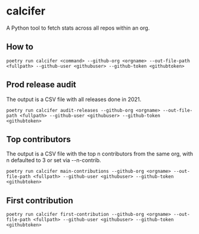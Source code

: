 # calcifer

A Python tool to fetch stats across all repos within an org.

## How to

`poetry run calcifer <command> --github-org <orgname> --out-file-path <fullpath> --github-user <githubuser> --github-token <githubtoken>`

## Prod release audit

The output is a CSV file with all releases done in 2021.

`poetry run calcifer audit-releases --github-org <orgname> --out-file-path <fullpath> --github-user <githubuser> --github-token <githubtoken>`

## Top contributors

The output is a CSV file with the top n contributors from the same org, with n defaulted to 3 or set via --n-contrib.

`poetry run calcifer main-contributions --github-org <orgname> --out-file-path <fullpath> --github-user <githubuser> --github-token <githubtoken>`

## First contribution

`poetry run calcifer first-contribution --github-org <orgname> --out-file-path <fullpath> --github-user <githubuser> --github-token <githubtoken>`
  
